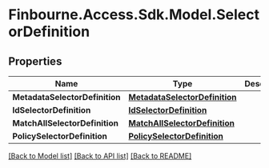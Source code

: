 # Finbourne.Access.Sdk.Model.SelectorDefinition

## Properties

Name | Type | Description | Notes
------------ | ------------- | ------------- | -------------
**MetadataSelectorDefinition** | [**MetadataSelectorDefinition**](MetadataSelectorDefinition.md) |  | [optional] 
**IdSelectorDefinition** | [**IdSelectorDefinition**](IdSelectorDefinition.md) |  | [optional] 
**MatchAllSelectorDefinition** | [**MatchAllSelectorDefinition**](MatchAllSelectorDefinition.md) |  | [optional] 
**PolicySelectorDefinition** | [**PolicySelectorDefinition**](PolicySelectorDefinition.md) |  | [optional] 

[[Back to Model list]](../README.md#documentation-for-models) [[Back to API list]](../README.md#documentation-for-api-endpoints) [[Back to README]](../README.md)

